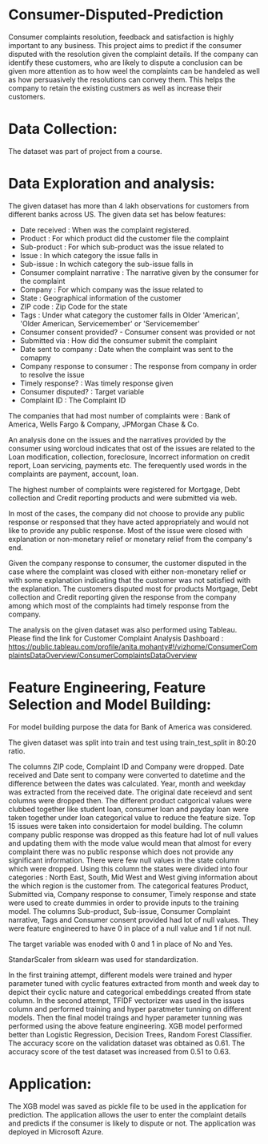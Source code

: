 # Consumer-Disputed-Prediction
Consumer complaints resolution, feedback and satisfaction is highly important to any business. This project aims to predict if the consumer disputed with the resolution given the complaint details. If the company can identify these customers, who are likely to dispute a conclusion can be given more attention as to how weel the complaints can be handeled as well as how persuasively the resolutions can convey them. This helps the company to retain the existing custmers as well as increase their customers.

# Data Collection:
The dataset was part of project from a course.

# Data Exploration and analysis:
The given dataset has more than 4 lakh observations for customers from different banks across US. The given data set has below features:

 - Date received : When was the complaint registered.
 - Product : For which product did the customer file the complaint
 - Sub-product : For which sub-product was the issue related to
 - Issue : In which category the issue falls in
 - Sub-issue : In wchich category the sub-issue falls in
 - Consumer complaint narrative : The narrative given by the consumer for the complaint
 - Company : For which company was the issue related to
 - State : Geographical information of the customer
 - ZIP code : Zip Code for the state
 - Tags : Under what category the customer falls in Older 'American', 'Older American, Servicemember' or 'Servicemember'
 - Consumer consent provided? - Consumer consent was provided or not
 - Submitted via : How did the consumer submit the complaint
 - Date sent to company : Date when the complaint was sent to the comapny
 - Company response to consumer : The response from company in order to resolve the issue
 - Timely response? : Was timely response given
 - Consumer disputed? : Target variable
 - Complaint ID : The Complaint ID

The companies that had most number of complaints were : Bank of America, Wells Fargo & Company, JPMorgan Chase & Co.

An analysis done on the issues and the narratives provided by the consumer using worcloud indicates that ost of the issues are related to the Loan modification, collection, foreclosure, Incorrect information on credit report, Loan servicing, payments etc. The ferequently used words in the complaints are payment, account, loan.

The highest number of complaints were registered for Mortgage, Debt collection and Credit reporting products and were submitted via web.

In most of the cases, the company did not choose to provide any public response or responsed that they have acted appropriately and would not like to provide any public response. Most of the issue were closed with explanation or non-monetary relief or monetary relief from the company's end. 

Given the company response to consumer, the customer disputed in the case where the complaint was closed with either non-monetary relief or with some explanation indicating that the customer was not satisfied with the explanation. The customers disputed most for products Mortgage, Debt collection and Credit reporting given the response from the company among which most of the complaints had timely response from the company.

The analysis on the given dataset was also performed using Tableau. Please find the link for Customer Complaint Analysis Dashboard : 
https://public.tableau.com/profile/anita.mohanty#!/vizhome/ConsumerComplaintsDataOverview/ConsumerComplaintsDataOverview

# Feature Engineering, Feature Selection and Model Building:
For model building purpose the data for Bank of America was considered.

The given dataset was split into train and test using train_test_split in 80:20 ratio.

The columns ZIP code, Complaint ID and Company were dropped. Date received and Date sent to company were converted to datetime and the difference between the dates was calculated. Year, month and weekday was extracted from the received date. The original date receievd and sent columns were dropped then. The different product catgorical values were clubbed together like student loan, consumer loan and payday loan were taken together under loan categorical value to reduce the feature size. Top 15 issues were taken into considertaion for model building. The column company public response was dropped as this feature had lot of null values and updating them with the mode value would mean that almost for every complaint there was no public response which does not provide any significant information. There were few null values in the state column which were dropped. Using this column the states were divided into four categories : North East, South, Mid West and West giving information about the which region is the customer from. The categorical features Product, Submitted via, Company response to consumer, Timely response and state were used to create dummies in order to provide inputs to the training model. The columns Sub-product, Sub-issue, Consumer Complaint narrative, Tags and Consumer consent provided had lot of null values. They were feature engineered to have 0 in place of a null value and 1 if not null.

The target variable was enoded with 0 and 1 in place of No and Yes.

StandarScaler from sklearn was used for standardization.

In the first training attempt, different models were trained and hyper parameter tuned with cyclic features extracted from month and week day to depict their cyclic nature and categorical embeddings created ffrom state column. In the second attempt, TFIDF vectorizer was used in the issues column and performed training and hyper paratmeter tunning on different models. Then the final model traings and hyper parameter tunning was performed using the above feature engineering. XGB model performed better than Logistic Regression, Decision Trees, Random Forest Classifier. The accuracy score on the validation dataset was obtained as 0.61. The accuracy score of the test dataset was increased from 0.51 to 0.63.

# Application:
The XGB model was saved as pickle file to be used in the application for prediction. The application allows the user to enter the complaint details and predicts if the consumer is likely to dispute or not. The application was deployed in Microsoft Azure.

